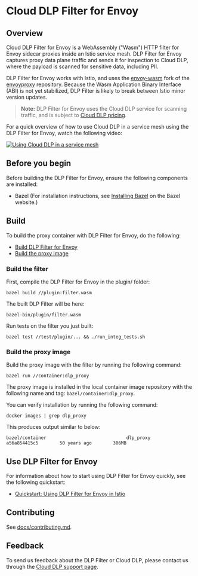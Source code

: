# Cloud DLP Filter for Envoy

## Overview

Cloud DLP Filter for Envoy is a WebAssembly ("Wasm") HTTP filter for Envoy sidecar proxies inside an
Istio service mesh. DLP Filter for Envoy captures proxy data plane traffic and sends it for
inspection to Cloud DLP, where the payload is scanned for sensitive data, including PII.

DLP Filter for Envoy works with Istio, and uses the [envoy-wasm](https://github.com/envoyproxy/envoy-wasm)
fork of the [envoyproxy](https://github.com/envoyproxy) repository. 
Because the Wasm Application Binary Interface (ABI) is not yet stabilized, DLP Filter is likely to
break between Istio minor version updates.

> **Note:** DLP Filter for Envoy uses the Cloud DLP service for scanning traffic, and is subject to 
  [Cloud DLP pricing](https://cloud.google.com/dlp/pricing).

For a quick overview of how to use Cloud DLP in a service mesh using the DLP Filter for Envoy,
watch the following video:

[![Using Cloud DLP in a service mesh](https://img.youtube.com/vi/Vh_KufKwpMA/mqdefault.jpg)](https://www.youtube.com/watch?v=Vh_KufKwpMA)

## Before you begin

Before building the DLP Filter for Envoy, ensure the following components are installed:

*   Bazel (For installation instructions, see [Installing
    Bazel](https://docs.bazel.build/versions/master/install.html) on the Bazel website.)

## Build

To build the proxy container with DLP Filter for Envoy, do the following:

*   [Build DLP Filter for Envoy](#build-the-filter)
*   [Build the proxy image](#build-the-proxy-image)

### Build the filter

First, compile the DLP Filter for Envoy in the plugin/ folder:

```
bazel build //plugin:filter.wasm
```

The built DLP Filter will be here:

```
bazel-bin/plugin/filter.wasm
```

Run tests on the filter you just built:

```
bazel test //test/plugin/... && ./run_integ_tests.sh
```

### Build the proxy image

Build the proxy image with the filter by running the following command:

```
bazel run //container:dlp_proxy
```

The proxy image is installed in the local container image repository with the following name and
tag: `bazel/container:dlp_proxy`. 

You can verify installation by running the following command:

```
docker images | grep dlp_proxy
```

This produces output similar to below:

```
bazel/container                              dlp_proxy                      a56a854415c5        50 years ago        306MB
```

## Use DLP Filter for Envoy

For information about how to start using DLP Filter for Envoy quickly, see the following quickstart:

*   [Quickstart: Using DLP Filter for Envoy in Istio](docs/istio_quickstart.md)

## Contributing

See [docs/contributing.md](docs/contributing.md).

## Feedback

To send us feedback about the DLP Filter or Cloud DLP, please contact us through the 
[Cloud DLP support page](https://cloud.google.com/dlp/docs/support/getting-support).


